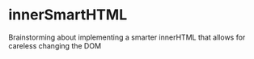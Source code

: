 innerSmartHTML
==============

Brainstorming about implementing a smarter innerHTML that allows for careless changing the DOM

